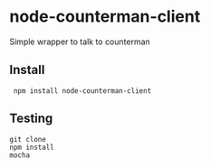 # node-counterman-client

Simple wrapper to talk to counterman


## Install

     npm install node-counterman-client

## Testing

    git clone 
    npm install
    mocha

